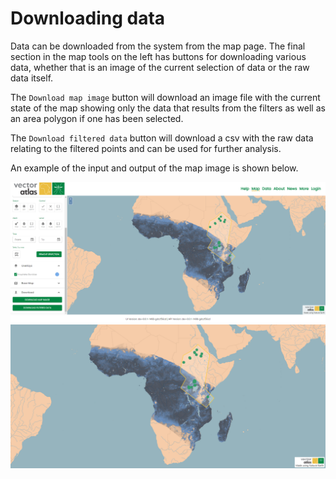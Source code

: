# Downloading data

Data can be downloaded from the system from the map page. The final section in the map tools on the left has buttons for downloading various data, whether that is an image of the current selection of data or the raw data itself.

The `Download map image` button will download an image file with the current state of the map showing only the data that results from the filters as well as an area polygon if one has been selected.

The `Download filtered data` button will download a csv with the raw data relating to the filtered points and can be used for further analysis.

An example of the input and output of the map image is shown below.

![download map input](download-input.png)
![download output](download-output.png)